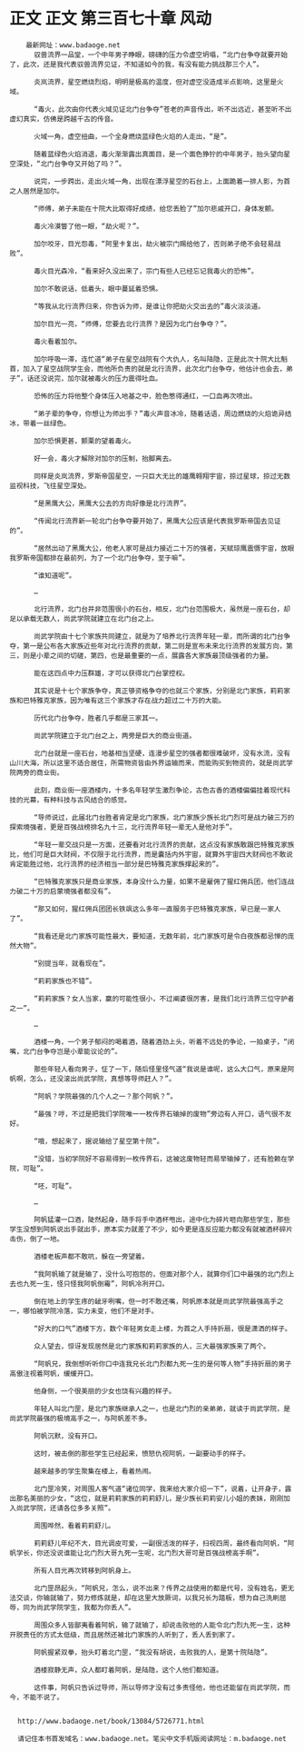 # 正文 正文 第三百七十章 风动
        最新网址：www.badaoge.net
          驭兽流界一品堂，一个中年男子睁眼，磅礴的压力令虚空坍塌，“北门台争夺就要开始了，此次，还是我代表驭兽流界见证，不知道如今的我，有没有能力挑战那三个人”。
      
          炎岚流界，星空燃烧烈焰，明明是极高的温度，但对虚空没造成半点影响，这里是火域。
      
          “毒火，此次由你代表火域见证北门台争夺”苍老的声音传出，听不出远近，甚至听不出虚幻真实，仿佛是跨越千古的传音。
      
          火域一角，虚空扭曲，一个全身燃烧蓝绿色火焰的人走出，“是”。
      
          随着蓝绿色火焰消退，毒火渐渐露出真面目，是一个面色狰狞的中年男子，抬头望向星空深处，“北门台争夺又开始了吗？”。
      
          说完，一步跨出，走出火域一角，出现在漂浮星空的石台上，上面跪着一排人影，为首之人居然是加尔。
      
          “师傅，弟子未能在十院大比取得好成绩，给您丢脸了”加尔悲戚开口，身体发颤。
      
          毒火冷漠瞥了他一眼，“劫火呢？”。
      
          加尔咬牙，目光怨毒，“阿里卡复出，劫火被宗门赐给他了，否则弟子绝不会轻易战败”。
      
          毒火目光森冷，“看来好久没出来了，宗门有些人已经忘记我毒火的恐怖”。
      
          加尔不敢说话，低着头，眼中蔓延着恐惧。
      
          “等我从北行流界归来，你告诉为师，是谁让你把劫火交出去的”毒火淡淡道。
      
          加尔目光一亮，“师傅，您要去北行流界？是因为北门台争夺？”。
      
          毒火看着加尔。
      
          加尔呼吸一滞，连忙道“弟子在星空战院有个大仇人，名叫陆隐，正是此次十院大比魁首，加入了星空战院学生会，而他所负责的就是北行流界，此次北门台争夺，他估计也会去，弟子”，话还没说完，加尔就被毒火的压力震得吐血。
      
          恐怖的压力将他整个身体压入地基之中，脸色憋得通红，一口血再次喷出。
      
          “弟子辈的争夺，你想让为师出手？”毒火声音冰冷，随着话语，周边燃烧的火焰诡异结冰，带着一丝绿色。
      
          加尔恐惧更甚，颤栗的望着毒火。
      
          好一会，毒火才解除对加尔的压制，抬脚离去。
      
          同样是炎岚流界，罗斯帝国星空，一只巨大无比的雄鹰翱翔宇宙，掠过星球，掠过无数监视科技，飞往星空深处。
      
          “是黑鹰大公，黑鹰大公去的方向好像是北行流界”。
      
          “传闻北行流界新一轮北门台争夺要开始了，黑鹰大公应该是代表我罗斯帝国去见证的”。
      
          “居然出动了黑鹰大公，他老人家可是战力接近二十万的强者，天赋琼鹰震慑宇宙，放眼我罗斯帝国都排在最前列，为了一个北门台争夺，至于嘛”。
      
          “谁知道呢”。
      
          …
      
          北行流界，北门台并非范围很小的石台，相反，北门台范围极大，虽然是一座石台，却足以承载无数人，尚武学院就建立在北门台之上。
      
          尚武学院由十七个家族共同建立，就是为了培养北行流界年轻一辈，而所谓的北门台争夺，第一是公布各大家族近些年对北行流界的贡献，第二则是宣布未来北行流界的发展方向，第三，则是小辈之间的切磋，第四，也是最重要的一点，展露各大家族最顶级强者的力量。
      
          能在这四点中力压群雄，才可以获得北门台掌控权。
      
          其实说是十七个家族争夺，真正够资格争夺的也就三个家族，分别是北门家族，莉莉家族和巴特雅克家族，因为唯有这三个家族才存在战力超过二十万的大能。
      
          历代北门台争夺，胜者几乎都是三家其一。
      
          尚武学院建立于北门台之上，两旁是巨大的商业街道。
      
          北门台就是一座石台，地基相当坚硬，连漫步星空的强者都很难破坏，没有水流，没有山川大海，所以这里不适合居住，所需物资皆由外界运输而来，而能购买到物资的，就是尚武学院两旁的商业街。
      
          此刻，商业街一座酒楼内，十多名年轻学生激烈争论，古色古香的酒楼偏偏挂着现代科技的光幕，有种科技与古风结合的感觉。
      
          “导师说过，此届北门台胜者肯定是北门家族，北门家族少族长北门烈可是战力破三万的探索境强者，更是百强战榜排名九十三，北行流界年轻一辈无人是他对手”。
      
          “年轻一辈交战只是一方面，还要看对北行流界的贡献，这点没有家族敢跟巴特雅克家族比，他们可是巨大财阀，不仅限于北行流界，而是囊括内外宇宙，就算外宇宙四大财阀也不敢说肯定能胜过他，北行流界的经济相当一部分是巴特雅克家族撑起来的”。
      
          “巴特雅克家族只是商业家族，本身没什么力量，如果不是雇佣了猩红佣兵团，他们连战力破二十万的启蒙境强者都没有”。
      
          “那又如何，猩红佣兵团团长铁飒这么多年一直服务于巴特雅克家族，早已是一家人了”。
      
          “我看还是北门家族可能性最大，要知道，无数年前，北门家族可是令白夜族都忌惮的庞然大物”。
      
          “别提当年，就看现在”。
      
          “莉莉家族也不错”。
      
          “莉莉家族？女人当家，赢的可能性很小，不过阐婆很厉害，是我们北行流界三位守护者之一”。
      
          …
      
          酒楼一角，一个男子郁闷的喝着酒，随着酒劲上头，听着不远处的争论，一拍桌子，“闭嘴，北门台争夺岂是小辈能议论的”。
      
          那些年轻人看向男子，怔了一下，随后怪里怪气道“我说是谁呢，这么大口气，原来是阿帆啊，怎么，还没滚出尚武学院，真想等导师赶人？”。
      
          “阿帆？学院最强的几个人之一？那个阿帆？”。
      
          “最强？哼，不过是把我们学院唯一一枚传界石输掉的废物”旁边有人开口，语气很不友好。
      
          “哦，想起来了，据说输给了星空第十院”。
      
          “没错，当初学院好不容易得到一枚传界石，这被这废物轻而易举输掉了，还有脸赖在学院，可耻”。
      
          “呸，可耻”。
      
          …
      
          阿帆猛灌一口酒，陡然起身，随手将手中酒杯甩出，途中化为碎片咂向那些学生，那些学生没想到阿帆说出手就出手，原本实力就差了不少，如今更是连反应能力都没有就被酒杯碎片击伤，倒了一地。
      
          酒楼老板声都不敢吭，躲在一旁望着。
      
          “我阿帆输了就是输了，没什么可抱怨的，但面对那个人，就算你们口中最强的北门烈上去也九死一生，怪只怪我阿帆倒霉”，阿帆冷冽开口。
      
          倒在地上的学生疼的龇牙咧嘴，但一时不敢还嘴，阿帆原本就是尚武学院最强高手之一，哪怕被学院冷落，实力未变，他们不是对手。
      
          “好大的口气”酒楼下方，数个年轻男女走上楼，为首之人手持折扇，很是潇洒的样子。
      
          众人望去，惊讶发现居然是北门家族和莉莉家族的人，三大最强家族来了两个。
      
          “阿帆兄，我倒想听听你口中连我兄长北门烈都九死一生的是何等人物”手持折扇的男子高傲注视着阿帆，缓缓开口。
      
          他身侧，一个很美丽的少女也饶有兴趣的样子。
      
          年轻人叫北门罡，是北门家族继承人之一，也是北门烈的亲弟弟，就读于尚武学院，是尚武学院最强的极境高手之一，与阿帆差不多。
      
          阿帆沉默，没有开口。
      
          这时，被击倒的那些学生已经起来，愤怒仇视阿帆，一副要动手的样子。
      
          越来越多的学生聚集在楼上，看着热闹。
      
          北门罡冷笑，对周围人客气道“诸位同学，我来给大家介绍一下”，说着，让开身子，露出那名美丽的少女，“这位，就是莉莉家族的莉莉舒儿，是少族长莉莉安儿小姐的表妹，刚刚加入尚武学院，还请各位多多关照”。
      
          周围哗然，看着莉莉舒儿。
      
          莉莉舒儿年纪不大，目光调皮可爱，一副很活泼的样子，扫视四周，最终看向阿帆，“阿帆学长，你还没说谁能让北门烈大哥九死一生呢，北门烈大哥可是百强战榜高手啊”。
      
          所有人目光再次转移到阿帆身上。
      
          北门罡昂起头，“阿帆兄，怎么，说不出来？传界之战使用的都是代号，没有姓名，更无法交谈，你输就输了，努力修炼就是，却在这里大放厥词，以我兄长为踏板，想为自己洗刷屈辱，同为尚武学院学生，我都为你丢人”。
      
          周围众多人皆鄙夷看着阿帆，输了就输了，却说击败他的人能令北门烈九死一生，这种开脱责任的方式太低级，而且居然还被北门家族的人听到了，丢人丢到家了。
      
          阿帆握紧双拳，抬头盯着北门罡，“我没有胡说，击败我的人，是第十院陆隐”。
      
          酒楼寂静无声，众人都盯着阿帆，是陆隐，这个人他们都知道。
      
          这件事，阿帆只告诉过导师，所以导师才没有过多责怪他，他也还能留在尚武学院，而今，不能不说了。
      
      
      http://www.badaoge.net/book/13084/5726771.html
      
      请记住本书首发域名：www.badaoge.net。笔尖中文手机版阅读网址：m.badaoge.net